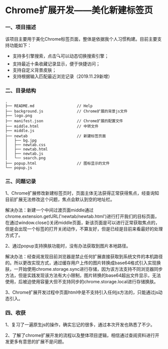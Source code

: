 <!--
 * @Descripttion: 
 * @Author: quguoliang
 * @Date: 2019-11-27 10:31:39
 * @LastEditors: quguoliang
 * @LastEditTime: 2019-11-29 19:42:15
 -->
# Chrome扩展开发——美化新建标签页

### 一、项目描述
该项目主要用于美化Chrome标签页面，整体是依据我个人习惯构建。目前主要支持功能如下：
- 支持多引擎搜索，点击🔍可以动态切换搜索引擎；
- 支持最近十条收藏记录显示，便于快捷访问；
- 支持自定义背景皮肤；
- 支持根据输入匹配最近浏览记录（2019.11.29新增）

### 二、目录结构
```
.
├── README.md                   // Help
├── background.js               // Chrome扩展的背景js文件
├── logo.png
├── manifest.json               // Chrome扩展的配置文件
├── middle.html                 // 中转文件
├── middle.js
├── newtab                      // 新建标签页面
│   ├── bg.jpg
│   ├── newtab.css
│   ├── newtab.html
│   ├── newtab.js
│   └── search.png
├── popup.html                  // 图标显示的文件
└── popup.js                
```
### 三、问题记录
1、Chrome扩展修改新建标签页时，页面主体无法获得正常获得焦点，经查询知目前扩展无法修改这个问题，焦点会默认到空的地址栏。

解决办法：新建一个中间过渡页面middle通过chrome.extension.getURL('newtab/newtab.html')进行打开我们的目标页面，在通过window.close()关闭middle页面，新该页面是可以进行正常获取焦点的，但是会出现一个标签的打开关闭动作，不算友好，但是已经是目前来看最好的处理方式了。


2、通过popup支持换肤功能时，没有办法获取到图片本地路径。

解决办法：经查阅发现目前浏览器是禁止任何扩展直接获取到系统文件的本机路径的。所以更改实现方式，通过缓存用户上传的图片转换成base64格式引入实现换肤，一开始使用chrome.storage.sync进行存储，因为该方法支持不同浏览器同步方法，但是实践发现该方法有大小限制，图片转换的base64超出文件显示，无法使用，后被迫使用容量大但不支持同步的chrome.storage.local进行存储换肤。


3、Chrome扩展开发过程中页面html中是不支持引入任何js方法的，只能通过js动态引入。

### 四、收获

1、复习了一遍原生js的操作，确实忘记的很多，通过本次开发也熟悉了不少。

2、了解了chrome扩展开发的流程以及整体项目逻辑，相信通过查阅资料进行开发更多有意思的扩展不是问题。